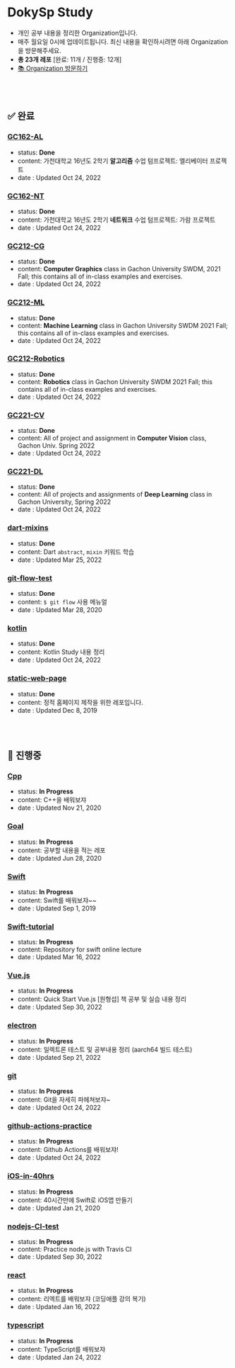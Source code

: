 # DokySp Study

- 개인 공부 내용을 정리한 Organization입니다.
- 매주 월요일 0시에 업데이트됩니다. 최신 내용을 확인하시려면 아래 Organization을 방문해주세요.
- **총 23개 레포** [완료: 11개 / 진행중: 12개]
- [📚 Organization 방문하기](https://github.com/DokySp-study)

<br><br>

## **✅ 완료**

### [GC162-AL](https://github.com/DokySp-study/GC162-AL)

- status: **Done**
- content:  가천대학교 16년도 2학기 **알고리즘** 수업 텀프로젝트: 엘리베이터 프로젝트
- date : Updated Oct 24, 2022

### [GC162-NT](https://github.com/DokySp-study/GC162-NT)

- status: **Done**
- content:  가천대학교 16년도 2학기 **네트워크** 수업 텀프로젝트: 가람 프로젝트
- date : Updated Oct 24, 2022

### [GC212-CG](https://github.com/DokySp-study/GC212-CG)

- status: **Done**
- content:  **Computer Graphics** class in Gachon University SWDM, 2021 Fall; this contains all of in-class examples and exercises.
- date : Updated Oct 24, 2022

### [GC212-ML](https://github.com/DokySp-study/GC212-ML)

- status: **Done**
- content:  **Machine Learning** class in Gachon University SWDM 2021 Fall; this contains all of in-class examples and exercises.
- date : Updated Oct 24, 2022

### [GC212-Robotics](https://github.com/DokySp-study/GC212-Robotics)

- status: **Done**
- content:  **Robotics** class in Gachon University SWDM 2021 Fall; this contains all of in-class examples and exercises.
- date : Updated Oct 24, 2022

### [GC221-CV](https://github.com/DokySp-study/GC221-CV)

- status: **Done**
- content:  All of project and assignment in **Computer Vision** class, Gachon Univ. Spring 2022
- date : Updated Oct 24, 2022

### [GC221-DL](https://github.com/DokySp-study/GC221-DL)

- status: **Done**
- content:  All of projects and assignments of **Deep Learning** class in Gachon University, Spring 2022
- date : Updated Oct 24, 2022

### [dart-mixins](https://github.com/DokySp-study/dart-mixins)

- status: **Done**
- content:  Dart `abstract`, `mixin` 키워드 학습
- date : Updated Mar 25, 2022

### [git-flow-test](https://github.com/DokySp-study/git-flow-test)

- status: **Done**
- content:  `$ git flow` 사용 메뉴얼
- date : Updated Mar 28, 2020

### [kotlin](https://github.com/DokySp-study/kotlin)

- status: **Done**
- content:  Kotlin Study 내용 정리
- date : Updated Oct 24, 2022

### [static-web-page](https://github.com/DokySp-study/static-web-page)

- status: **Done**
- content:  정적 홈페이지 제작을 위한 레포입니다.
- date : Updated Dec 8, 2019

<br><br>

## **🚧 진행중**

### [Cpp](https://github.com/DokySp-study/Cpp)

- status: **In Progress**
- content: C++을 배워보쟈
- date : Updated Nov 21, 2020

### [Goal](https://github.com/DokySp-study/Goal)

- status: **In Progress**
- content: 공부할 내용을 적는 레포
- date : Updated Jun 28, 2020

### [Swift](https://github.com/DokySp-study/Swift)

- status: **In Progress**
- content: Swift를 배워보쟈~~
- date : Updated Sep 1, 2019

### [Swift-tutorial](https://github.com/DokySp-study/Swift-tutorial)

- status: **In Progress**
- content: Repository for swift online lecture
- date : Updated Mar 16, 2022

### [Vue.js](https://github.com/DokySp-study/Vue.js)

- status: **In Progress**
- content: Quick Start Vue.js [원형섭] 책 공부 및 실습 내용 정리
- date : Updated Sep 30, 2022

### [electron](https://github.com/DokySp-study/electron)

- status: **In Progress**
- content: 일렉트론 테스트 및 공부내용 정리 (aarch64 빌드 테스트)
- date : Updated Sep 21, 2022

### [git](https://github.com/DokySp-study/git)

- status: **In Progress**
- content: Git을 자세히 파헤쳐보쟈~
- date : Updated Oct 24, 2022

### [github-actions-practice](https://github.com/DokySp-study/github-actions-practice)

- status: **In Progress**
- content: Github Actions를 배워보쟈!
- date : Updated Oct 24, 2022

### [iOS-in-40hrs](https://github.com/DokySp-study/iOS-in-40hrs)

- status: **In Progress**
- content: 40시간만에 Swift로 iOS앱 만들기
- date : Updated Jan 21, 2020

### [nodejs-CI-test](https://github.com/DokySp-study/nodejs-CI-test)

- status: **In Progress**
- content: Practice node.js with Travis CI
- date : Updated Sep 30, 2022

### [react](https://github.com/DokySp-study/react)

- status: **In Progress**
- content: 리엑트를 배워보쟈 (코딩애플 강의 복기)
- date : Updated Jan 16, 2022

### [typescript](https://github.com/DokySp-study/typescript)

- status: **In Progress**
- content: TypeScript를 배워보쟈
- date : Updated Jan 24, 2022

